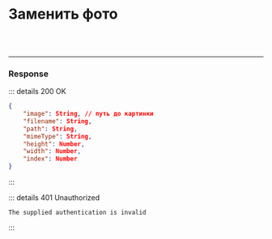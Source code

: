 # Заменить фото

<br>

<request-block name="replace-media" />

<br>

---

### Response

::: details 200 OK
```json
{
    "image": String, // путь до картинки
    "filename": String,
    "path": String,
    "mimeType": String,
    "height": Number,
    "width": Number,
    "index": Number
}
```
:::

::: details 401 Unauthorized
```
The supplied authentication is invalid
```
:::